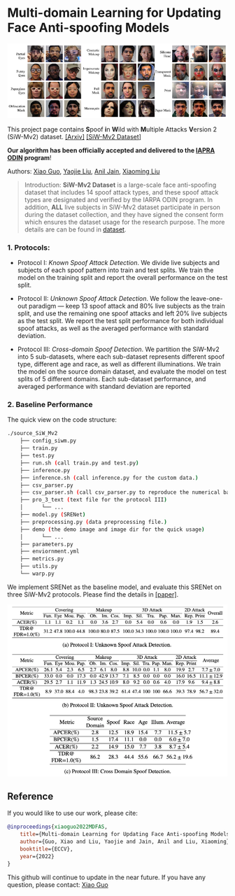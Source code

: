 # Multi-domain Learning for Updating Face Anti-spoofing Models

<p align="center">
<img src="https://github.com/CHELSEA234/Multi-domain-learning-FAS/blob/main/source_SiW_Mv2/dataset_gallery.png" alt="drawing" width="1000"/>
</p>

This project page contains **S**poof **i**n **W**ild with **M**ultiple Attacks **V**ersion 2 (SiW-Mv2) dataset. [[Arxiv]](https://arxiv.org/pdf/2208.11148.pdf) [[SiW-Mv2 Dataset]](http://cvlab.cse.msu.edu/pdfs/guo_liu_jain_liu_eccv2022_supp.pdf) 

**Our algorithm has been officially accepted and delivered to the [IAPRA ODIN](https://www.iarpa.gov/research-programs/odin) program**!

Authors: [Xiao Guo](https://scholar.google.com/citations?user=Gkc-lAEAAAAJ&hl=en), [Yaojie Liu](https://yaojieliu.github.io/), [Anil Jain](https://www.cse.msu.edu/~jain/), [Xiaoming Liu](http://cvlab.cse.msu.edu/)

> Introduction: **SiW-Mv2 Dataset** is a large-scale face anti-spoofing dataset that includes $14$ spoof attack types, and these spoof attack types are designated and verified by the IARPA ODIN program. In addition, **ALL** live subjects in SiW-Mv2 dataset participate in person during the dataset collection, and they have signed the consent form which ensures the dataset usage for the research purpose. The more details are can be found in [dataset](https://github.com/CHELSEA234/Multi-domain-learning-FAS/tree/main/source_SiW_Mv2).  

### 1. Protocols:
- Protocol I: *Known Spoof Attack Detection*. We divide live subjects and subjects of each spoof pattern into train and test splits. We train the model on the training split and report the overall performance on the test split.

- Protocol II: *Unknown Spoof Attack Detection*. We follow the leave-one-out paradigm — keep $13$ spoof attack and $80$% live subjects as the train split, and use the remaining one spoof attacks and left $20$% live subjects as the test split. We report the test split performance for both individual spoof attacks, as well as the averaged performance with standard deviation.

- Protocol III: *Cross-domain Spoof Detection*. We partition the SiW-Mv2 into $5$ sub-datasets, where each sub-dataset represents different spoof type, different age and race, as well as different illuminations. We train the model on the source domain dataset, and evaluate the model on test splits of $5$ different domains. Each sub-dataset performance, and averaged performance with standard deviation are reported

### 2. Baseline Performance

The quick view on the code structure:
```bash
./source_SiW_Mv2
    ├── config_siwm.py 
    ├── train.py
    ├── test.py
    ├── run.sh (call train.py and test.py)
    ├── inference.py
    ├── inference.sh (call inference.py for the custom data.)
    ├── csv_parser.py   
    ├── csv_parser.sh (call csv_parser.py to reproduce the numerical baseline result.)
    ├── pro_3_text (text file for the protocol III)
    │      └── ...
    ├── model.py (SRENet)
    ├── preprocessing.py (data preprocessing file.)
    ├── demo (the demo image and image dir for the quick usage)
    │      └── ...
    ├── parameters.py
    ├── enviornment.yml
    ├── metrics.py
    ├── utils.py
    └── warp.py
```

We implement SRENet as the baseline model, and evaluate this SRENet on three SiW-Mv2 protocols. Please find the details in [[paper]](http://cvlab.cse.msu.edu/pdfs/guo_liu_jain_liu_eccv2022_supp.pdf).

<p align="center">
<img src="https://github.com/CHELSEA234/Multi-domain-learning-FAS/blob/main/source_SiW_Mv2/baseline_performance.png" alt="drawing" width="600"/>
</p>

## Reference
If you would like to use our work, please cite:
```Bibtex
@inproceedings{xiaoguo2022MDFAS,
    title={Multi-domain Learning for Updating Face Anti-spoofing Models},
    author={Guo, Xiao and Liu, Yaojie and Jain, Anil and Liu, Xiaoming},
    booktitle={ECCV},
    year={2022}
}
```
This github will continue to update in the near future. If you have any question, please contact: [Xiao Guo](guoxia11@msu.edu) 
